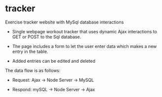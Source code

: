 # tracker
Exercise tracker website with MySql database interactions

- Single webpage workout tracker that uses dynamic Ajax interactions to GET or POST to the Sql database.

- The page includes a form to let the user enter data which makes a new entry in the table.

- Added entries can be edited and deleted

The data flow is as follows: 

  * Request: Ajax -> Node Server -> MySQL 

  * Respond: mySQL -> Node Server -> Ajax
